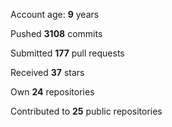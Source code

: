 Account age: **9** years

Pushed **3108** commits

Submitted **177** pull requests

Received **37** stars

Own **24** repositories

Contributed to **25** public repositories
